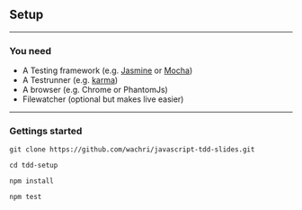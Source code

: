 ## Setup

---
### You need

* A Testing framework (e.g. [Jasmine](https://jasmine.github.io/) or [Mocha](https://mochajs.org/))
* A Testrunner (e.g. [karma](https://karma-runner.github.io/1.0/index.html))
* A browser (e.g. Chrome or PhantomJs)
* Filewatcher (optional but makes live easier)

---
### Gettings started


```
git clone https://github.com/wachri/javascript-tdd-slides.git

cd tdd-setup

npm install

npm test
```
